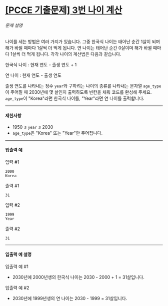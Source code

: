 # [[PCCE 기출문제] 3번  나이 계산](https://school.programmers.co.kr/learn/courses/30/lessons/250131)


###### 문제 설명


나이를 세는 방법은 여러 가지가 있습니다. 그중 한국식 나이는 태어난 순간 1살이 되며 해가 바뀔 때마다 1살씩 더 먹게 됩니다. 연 나이는 태어난 순간 0살이며 해가 바뀔 때마다 1살씩 더 먹게 됩니다. 각각 나이의 계산법은 다음과 같습니다.


한국식 나이 : 현재 연도 \- 출생 연도 \+ 1  

연 나이 : 현재 연도 \- 출생 연도


출생 연도를 나타내는 정수 `year`와 구하려는 나이의 종류를 나타내는 문자열 `age_type`이 주어질 때 2030년에 몇 살인지 출력하도록 빈칸을 채워 코드를 완성해 주세요. `age_type`이 "Korea"라면 한국식 나이를, "Year"라면 연 나이를 출력합니다.




---


#### 제한사항


* 1950 ≤ `year` ≤ 2030
* `age_type`은 "Korea" 또는 "Year"만 주어집니다.




---


#### 입출력 예


입력 \#1



```
2000
Korea

```

출력 \#1



```
31

```

입력 \#2



```
1999
Year

```

출력 \#2



```
31

```



---


#### 입출력 예 설명


입출력 예 \#1


* 2030년에 2000년생의 한국식 나이는 2030 \- 2000 \+ 1 \= 31살입니다.


입출력 예 \#2


* 2030년에 1999년생의 연 나이는 2030 \- 1999 \= 31살입니다.



